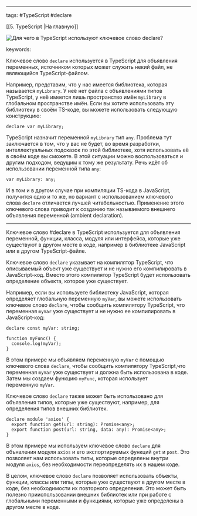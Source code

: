 ____

tags: #TypeScript #declare 

[[5. TypeScript |На главную]]

![Для чего в TypeScript используют ключевое слово `declare`?](https://youtu.be/OMQzqLyINnI?t=281)

keywords:

Ключевое слово `declare` используется в TypeScript для объявления переменных, источником которых может служить некий файл, не являющийся TypeScript-файлом.  
  
Например, представим, что у нас имеется библиотека, которая называется `myLibrary`. У неё нет файла с объявлениями типов TypeScript, у неё имеется лишь пространство имён `myLibrary` в глобальном пространстве имён. Если вы хотите использовать эту библиотеку в своём TS-коде, вы можете использовать следующую конструкцию:  
  

```
declare var myLibrary;
```

  
TypeScript назначит переменной `myLibrary` тип `any`. Проблема тут заключается в том, что у вас не будет, во время разработки, интеллектуальных подсказок по этой библиотеке, хотя использовать её в своём коде вы сможете. В этой ситуации можно воспользоваться и другим подходом, ведущим к тому же результату. Речь идёт об использовании переменной типа `any`:  
  

```
var myLibrary: any;
```

  
И в том и в другом случае при компиляции TS-кода в JavaScript, получится одно и то же, но вариант с использованием ключевого слова `declare` отличается лучшей читабельностью. Применение этого ключевого слова приводит к созданию так называемого внешнего объявления переменной (ambient declaration).

_____

Ключевое слово #declare в TypeScript используется для объявления переменной, функции, класса, модуля или интерфейса, которые уже существуют в другом месте в коде, например в библиотеке JavaScript или в другом TypeScript-файле.

Ключевое слово `declare` указывает на компилятор TypeScript, что описываемый объект уже существует и не нужно его компилировать в JavaScript-код. Вместо этого компилятор TypeScript будет использовать определение объекта, которое уже существует.

Например, если вы используете библиотеку JavaScript, которая определяет глобальную переменную `myVar`, вы можете использовать ключевое слово `declare`, чтобы сообщить компилятору TypeScript, что переменная `myVar` уже существует и не нужно ее компилировать в JavaScript-код:

```
declare const myVar: string;

function myFunc() {
  console.log(myVar);
}
```

В этом примере мы объявляем переменную `myVar` с помощью ключевого слова `declare`, чтобы сообщить компилятору TypeScript,что переменная `myVar` уже существует и должна быть использована в коде. Затем мы создаем функцию `myFunc`, которая использует переменную `myVar`.

Ключевое слово `declare` также может быть использовано для объявления типов, которые уже существуют, например, для определения типов внешних библиотек.

```
declare module 'axios' {
  export function get(url: string): Promise<any>;
  export function post(url: string, data: any): Promise<any>;
}
```

В этом примере мы используем ключевое слово `declare` для объявления модуля `axios` и его экспортируемых функций `get` и `post`. Это позволяет нам использовать типы, которые определены внутри модуля `axios`, без необходимости переопределять их в нашем коде.

В целом, ключевое слово `declare` позволяет использовать объекты, функции, классы или типы, которые уже существуют в другом месте в коде, без необходимости их повторного определения. Это может быть полезно прииспользовании внешних библиотек или при работе с глобальными переменными и функциями, которые уже определены в другом месте в коде.